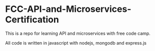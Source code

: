 # FCC-API-and-Microservices-Certification

This is a repo for learning API and microservices with free code camp. 

All code is written in javascript with nodejs, mongodb and express.js
